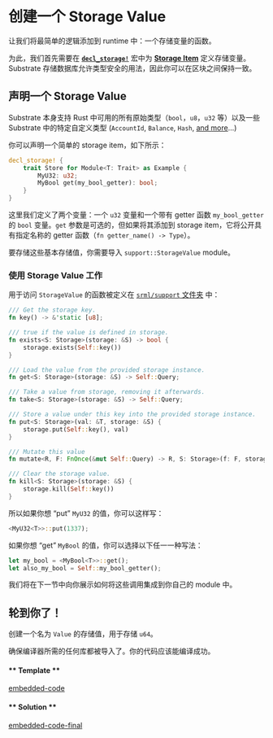 # 创建一个 Storage Value

让我们将最简单的逻辑添加到 runtime 中：一个存储变量的函数。

为此，我们首先需要在 [**`decl_storage!`**](https://wiki.parity.io/decl_storage) 宏中为 [**Storage Item**](https://substrate.readme.io/docs/glossary#section-storage-items) 定义存储变量。Substrate 存储数据库允许类型安全的用法，因此你可以在区块之间保持一致。

## 声明一个 Storage Value

Substrate 本身支持 Rust 中可用的所有原始类型（`bool`，`u8`，`u32` 等）以及一些 Substrate 中的特定自定义类型 (`AccountId`, `Balance`, `Hash`, [and more](https://github.com/paritytech/oo7/blob/master/packages/oo7-substrate/src/types.js)...)

你可以声明一个简单的 storage item，如下所示：

```rust
decl_storage! {
    trait Store for Module<T: Trait> as Example {
        MyU32: u32;
        MyBool get(my_bool_getter): bool;
    }
}
```

这里我们定义了两个变量：一个 `u32` 变量和一个带有 getter 函数 `my_bool_getter` 的 `bool` 变量。`get` 参数是可选的，但如果将其添加到 storage item，它将公开具有指定名称的 getter 函数（`fn getter_name() -> Type`）。

要存储这些基本存储值，你需要导入 `support::StorageValue`  module。

### 使用 Storage Value 工作

用于访问 `StorageValue` 的函数被定义在 [`srml/support` 文件夹](https://github.com/paritytech/substrate/blob/master/srml/support/src/storage/generator.rs#L98) 中：

```rust
/// Get the storage key.
fn key() -> &'static [u8];

/// true if the value is defined in storage.
fn exists<S: Storage>(storage: &S) -> bool {
    storage.exists(Self::key())
}

/// Load the value from the provided storage instance.
fn get<S: Storage>(storage: &S) -> Self::Query;

/// Take a value from storage, removing it afterwards.
fn take<S: Storage>(storage: &S) -> Self::Query;

/// Store a value under this key into the provided storage instance.
fn put<S: Storage>(val: &T, storage: &S) {
    storage.put(Self::key(), val)
}

/// Mutate this value
fn mutate<R, F: FnOnce(&mut Self::Query) -> R, S: Storage>(f: F, storage: &S) -> R;

/// Clear the storage value.
fn kill<S: Storage>(storage: &S) {
    storage.kill(Self::key())
}
```

所以如果你想 “put” `MyU32` 的值，你可以这样写：

```rust
<MyU32<T>>::put(1337);
```

如果你想 “get” `MyBool` 的值，你可以选择以下任一一种写法：

```rust
let my_bool = <MyBool<T>>::get();
let also_my_bool = Self::my_bool_getter();
```

我们将在下一节中向你展示如何将这些调用集成到你自己的 module 中。

## 轮到你了！

创建一个名为 `Value` 的存储值，用于存储 `u64`。

确保编译器所需的任何库都被导入了。你的代码应该能编译成功。

<!-- tabs:start -->

#### ** Template **

[embedded-code](./assets/1.2-template.rs ':include :type=code embed-template')

#### ** Solution **

[embedded-code-final](./assets/1.2-finished-code.rs ':include :type=code embed-final')

<!-- tabs:end -->

